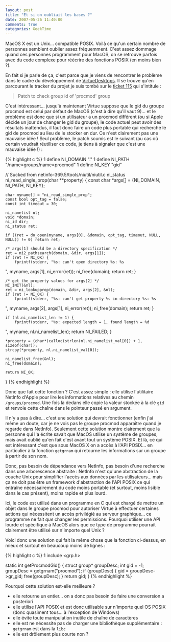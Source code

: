 ```yaml
---
layout: post
title: "Et si on oubliait les bases ?"
date: 2007-05-26 11:40:00
comments: true
categories: GeekTime
---
```

MacOS X est un Unix... compatible POSIX. Voilà ce qu'un certain nombre de personnes semblent oublier assez fréquemment. C'est assez dommage quand ces personnes programment pour MacOS, on se retrouve parfois avec du code complexe pour réécrire des fonctions POSIX (en moins bien ?).

<!-- more -->

En fait si je parle de ça, c'est parce que je viens de rencontrer le problème dans le cadre du développement de [VirtueDesktops](http://blog.mymind.fr/post/2007/05/18/VirtueDesktops-revient). Il se trouve qu'en parcourant le tracker du projet je suis tombé sur le [ticket 115](http://trac.virtuedesktops.info/ticket/115) qui s'intitule :


>  Patch to check group id of 'procmod' group

C'est intéressant... jusqu'à maintenant Virtue suppose que le gid du groupe procmod est celui par défaut de MacOS (c'est à dire qu'il vaut 9)... et le problème est donc que si un utilisateur a un procmod différent (ou si Apple décide un jour de changer le gid du groupe), le code actuel peut avoir des résultats inattendus, il faut donc faire un code plus portable qui recherche le gid de procmod au lieu de le stocker en dur. Ce n'est clairement pas une mauvaise idée ! Seul problème, le patch soumis est le suivant (au cas où certain voudrait réutiliser ce code, je tiens à signaler que c'est une mauvaise idée !) :


{% highlight c %}
1  define NI_DOMAIN	"."
1  define NI_PATH		"/name=groups/name=procmod"
1  define NI_KEY		"gid"

// Sucked from netinfo-369.5/tools/niutil/niutil.c
ni_status ni_read_single_prop(char **property)
{
	const char *args[] = {NI_DOMAIN, NI_PATH, NI_KEY};
	
	char myname[] = "ni_read_single_prop";
	const bool opt_tag = false;
	const int timeout = 30;
	
	ni_namelist nl;
	void *domain;
	ni_id dir;	
	ni_status ret;

	if ((ret = do_open(myname, args[0], &domain, opt_tag, timeout, NULL, NULL)) != 0) return ret;

	/* args[1] should be a directory specification */
	ret = ni2_pathsearch(domain, &dir, args[1]);
	if (ret != NI_OK) {
		fprintf(stderr, "%s: can't open directory %s: %s
", myname, args[1], ni_error(ret));
		ni_free(domain);
		return ret;
	}

	/* get the property values for args[2] */
	NI_INIT(&nl);
	ret = ni_lookupprop(domain, &dir, args[2], &nl);
	if (ret != NI_OK) {
		fprintf(stderr, "%s: can't get property %s in directory %s: %s
", myname, args[2], args[1], ni_error(ret));
		ni_free(domain);
		return ret;
	}
	
	
	if (nl.ni_namelist_len != 1) {
		fprintf(stderr, "%s: expected length = 1, found length = %d
", myname, nl.ni_namelist_len);
		return NI_FAILED;
	}
	
	*property = (char*)calloc(strlen(nl.ni_namelist_val[0]) + 1, sizeof(char));
	strcpy(*property, nl.ni_namelist_val[0]);
	
	ni_namelist_free(&nl);
	ni_free(domain);
	
	return NI_OK;
}
{% endhighlight %}

Donc que fait cette fonction ? C'est assez simple : elle utilise l'utilitaire NetInfo d'Apple pour lire les informations relatives au chemin `/groups/procmod`. Une fois là dedans elle copie la valeur stockée à la clé `gid` et renvoie cette chaîne dans le pointeur passé en argument.

Il n'y a pas à dire... c'est une solution qui devrait fonctionner (enfin j'ai même un doute, car je ne vois pas le groupe procmod apparaître quand je regarde dans NetInfo). Seulement cette solution montre clairement que la personne qui l'a écrite savait que MacOS utilise un système de groupes, mais avait oublié qu'en fait c'est avant tout un système POSIX. Et là, ce qui est intéressant c'est que sous MacOS X on a accès à l'API POSIX... en particulier à la fonction `getgrnam` qui retourne les informations sur un groupe à partir de son nom.

Donc, pas besoin de dépendance vers NetInfo, pas besoin d'une recherche dans une arborescence abstraite : NetInfo n'est qu'une abstraction de la couche Unix pour simplifier l'accès aux données par les utilisateurs... mais ça ne doit pas être un framework d'abstraction de l'API POSIX ce qui entraîne nécessairement du code moins portable (et surtout, moins lisible dans le cas présent), moins rapide et plus lourd.

Ici, le code est utilisé dans un programme en C qui est chargé de mettre un objet dans le groupe procmod pour autoriser Virtue à effectuer certaines actions qui nécessitent un accès privilégié au serveur graphique... ce programme ne fait _que_ changer les permissions. Pourquoi utiliser une API lourde et spécifique à MacOS alors que ce type de programme pourrait clairement être utilisé sur n'importe quel Unix ?

Voici donc une solution qui fait la même chose que la fonction ci-dessus, en mieux et surtout en beaucoup moins de lignes :


{% highlight c %}
1  include <grp.h>

static int getProcmodGid()
{
    struct group* groupDesc; 
    int gid = -1; 
    groupDesc = getgrnam("procmod"); 
    if (groupDesc) {
        gid = groupDesc->gr_gid; 
        free(groupDesc); 
    } 
    return gid; 
}
{% endhighlight %}

Pourquoi cette solution est-elle meilleure ?

*   elle retourne un entier... on a donc pas besoin de faire une conversion a posteriori
*   elle utilise l'API POSIX et est donc utilisable sur n'importe quel OS POSIX (donc quasiment tous... à l'exception de Windows)
*   elle évite toute manipulation inutile de chaîne de caractères
*   elle est ne nécessite pas de charger une bibliothèque supplémentaire : `getgrnam` est dans la `libc`
*   elle est drôlement plus courte non ?
